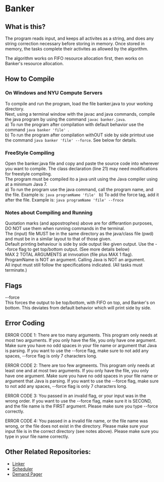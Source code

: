 # Banker

## What is this?

The program reads input, and keeps all activites as a string, and does any string correction necessary before storing in memory. Once stored in memory, the tasks complete their activites as allowed by the algorithm.

The algorithm works on FIFO resource allocation first, then works on Banker's resource allocation.

## How to Compile

### On  Windows and NYU Compute Servers
To compile and run the program, load the file banker.java to your working directory.  
Next, using a terminal window with the javac and java commands, compile the java program by using the command `javac banker.java`.  
a) To run the program after compilation with default behavior use the command `java banker 'file' `.  
b) To run the program after compilation withOUT side by side printout use the command `java banker 'file' --force`. See below for details.  

### FreeStyle Compiling
Open the banker.java file and copy and paste the source code into wherever you want to compile. 
The class declaration (line 21) may need modifications for freestyle compiling.  
The program must be compiled ito a java unit using the Java compiler using at a minimum Java 7.  
a) To run the program use the java command, call the program name, and the file.
    Example is: `java programName 'file' `
b) To add the force tag, add it after the file.
    Example is: `java programName 'file' --froce`

### Notes about Compiling and Running
Quotation marks (and appostrophes) above are for differantion purposes, DO NOT use them when running commands in the terminal.  
The (input) file MUST be in the same directory as the java/class file (pwd) and must be in a similar layout to that of those given.  
Default printing behaviour is side by side output like given output. Use the --force flag to get top/bottom output. (See more details below)  
MAX 2 TOTAL ARGUMENTS at innvoation (file plus MAX 1 flag). ProgramName is NOT an argument. Calling Java is NOT an argument.  
All input must still follow the specifications indicated. (All tasks must terminate.)  

## Flags
--force 	
This forces the output to be top/bottom, with FIFO on top, and Banker's on bottom. This deviates from default behavior which will print side by side.

## Error Coding
ERROR CODE 1: There are too many arguments. This program only needs at most two arguments. If you only have the file, you only have one argument. Make sure you have no odd spaces in your file name or argument that Java is parsing. If you want to use the --force flag, make sure to not add any spaces, --force flag is only 7 characters long.

ERROR CODE 2: There are too few argmeents. This program only needs at least one and at most two arguments. If you only have the file, you only have one argument. Make sure you have no odd spaces in your file name or argument that Java is parsing. If you want to use the --force flag, make sure to not add any spaces, --force flag is only 7 characters long.

ERROR CODE 3: You passed in an invalid flag, or your input was in the wrong order. If you want to use the --force flag, make sure it is SECOND, and the file name is the FIRST argument. Please make sure you type --force correctly.

ERROR CODE 4: You passed in a invalid file name, or the file name was wrong, or the file does not exist in the directory. Please make sure your input file is in the correct directory (see notes above). Please make sure you type in your file name correctly.

## Other Related Repositories:
* [Linker](https://github.com/tojimjiang/systems-linker)  
* [Scheduler](https://github.com/tojimjiang/systems-scheduler)  
* [Demand Pager](https://github.com/tojimjiang/systems-pager)  
